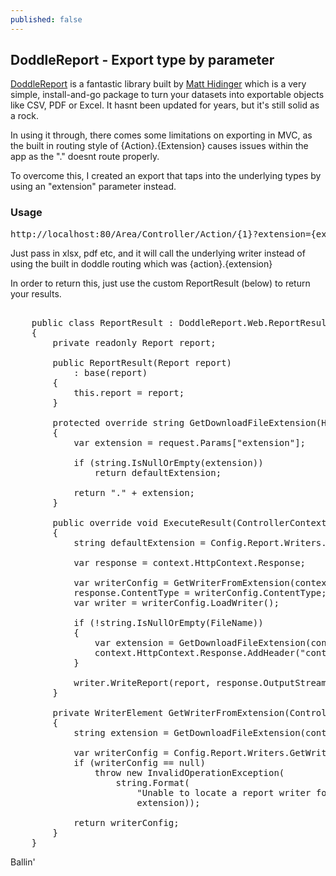 ```yaml
---
published: false
---
```


## DoddleReport - Export type by parameter

[DoddleReport](http://doddlereport.codeplex.com/) is a fantastic library built by [Matt Hidinger](https://twitter.com/matthidinger) which is a very simple, install-and-go package to turn your datasets into exportable objects like CSV, PDF or Excel. It hasnt been updated for years, but it's still solid as a rock.

In using it through, there comes some limitations on exporting in MVC, as the built in routing style of {Action}.{Extension} causes issues within the app as the "." doesnt route properly.

To overcome this, I created an export that taps into the underlying types by using an "extension" parameter instead. 

### Usage
<pre class="prettyprint">
http://localhost:80/Area/Controller/Action/{1}?extension={extension}
</pre>

Just pass in xlsx, pdf etc, and it will call the underlying writer instead of using the built in doddle routing which was {action}.{extension}

In order to return this, just use the custom ReportResult (below) to return your results.

<pre class="prettyprint">

    public class ReportResult : DoddleReport.Web.ReportResult
    {
        private readonly Report report;
 
        public ReportResult(Report report)
            : base(report)
        {
            this.report = report;
        }
 
        protected override string GetDownloadFileExtension(HttpRequestBase request, string defaultExtension)
        {
            var extension = request.Params["extension"];
 
            if (string.IsNullOrEmpty(extension))
                return defaultExtension;
 
            return "." + extension;
        }
 
        public override void ExecuteResult(ControllerContext context)
        {
            string defaultExtension = Config.Report.Writers.GetWriterConfigurationByFormat(Config.Report.DefaultWriter).FileExtension;
 
            var response = context.HttpContext.Response;
 
            var writerConfig = GetWriterFromExtension(context, defaultExtension);
            response.ContentType = writerConfig.ContentType;
            var writer = writerConfig.LoadWriter();
 
            if (!string.IsNullOrEmpty(FileName))
            {
                var extension = GetDownloadFileExtension(context.HttpContext.Request, defaultExtension);
                context.HttpContext.Response.AddHeader("content-disposition", string.Format("attachment; filename={0}{1}", FileName, extension));
            }
 
            writer.WriteReport(report, response.OutputStream);
        }
 
        private WriterElement GetWriterFromExtension(ControllerContext context, string defaultExtension)
        {
            string extension = GetDownloadFileExtension(context.RequestContext.HttpContext.Request, defaultExtension);
 
            var writerConfig = Config.Report.Writers.GetWriterConfigurationForFileExtension(extension);
            if (writerConfig == null)
                throw new InvalidOperationException(
                    string.Format(
                        "Unable to locate a report writer for the extension '{0}'. Did you add this fileExtension to the web.config for DoddleReport?",
                        extension));
 
            return writerConfig;
        }
    }
</pre>

Ballin'